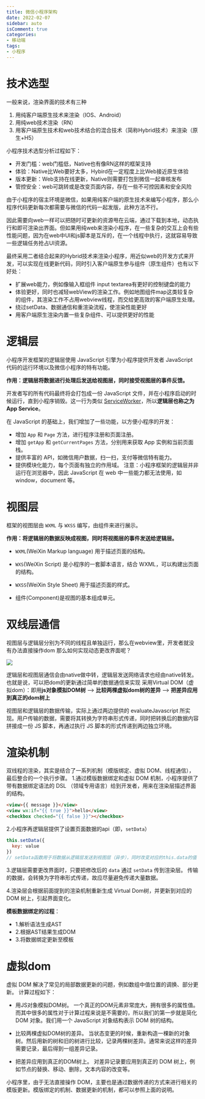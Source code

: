 ```yaml
---
title: 微信小程序架构
date: 2022-02-07
sidebar: auto
isComment: true
categories:
- 移动端
tags:
- 小程序
---
```


# 技术选型
一般来说，渲染界面的技术有三种
1. 用纯客户端原生技术来渲染（IOS、Android）
2. 用纯web技术渲染（RN）
3. 用客户端原生技术和web技术结合的混合技术（简称Hybrid技术）来渲染（原生+H5）

小程序技术选型分析过程如下：
+ 开发门槛：web门槛低，Native也有像RN这样的框架支持
+ 体验：Native比Web要好太多，Hybird在一定程度上比Web接近原生体验
+ 版本更新：Web支持在线更新，Native则需要打包到微信一起审核发布
+ 管控安全：web可跳转或是改变页面内容，存在一些不可控因素和安全风险

由于小程序的宿主环境是微信，如果用纯客户端的原生技术来编写小程序，那么小程序代码更新每次都需要与微信的代码一起发版，此种方法不行。

因此需要向web一样可以把随时可更新的资源甩在云端，通过下载到本地，动态执行和即可渲染出界面。但如果用纯web来渲染小程序，在一些复杂的交互上会有些性能问题，因为在web中UI和js脚本是互斥的，在一个线程中执行，这就容易导致一些逻辑任务抢占UI资源。

最终采用二者结合起来的Hybrid技术来渲染小程序，用近似web的开发方式来开发，可以实现在线更新代码，同时引入客户端原生参与组件（原生组件）也有以下好处：

+ 扩展web能力，例如像输入框组件 input textarea有更好的控制键盘的能力
+ 体验更好，同时也减轻webView的渲染工作。例如地图组件map这类较复杂的组件，其渲染工作不占用webview线程，而交给更高效的客户端原生处理。
+ 绕过setData、数据通信和重渲染流程，使渲染性能更好
+ 用客户端原生渲染内置一些复杂组件、可以提供更好的性能

# 逻辑层
小程序开发框架的逻辑层使用 JavaScript 引擎为小程序提供开发者 JavaScript 代码的运行环境以及微信小程序的特有功能。

**作用：逻辑层将数据进行处理后发送给视图层，同时接受视图层的事件反馈。**

开发者写的所有代码最终将会打包成一份 JavaScript 文件，并在小程序启动的时候运行，直到小程序销毁。这一行为类似 [ServiceWorker](https://developer.mozilla.org/zh-CN/docs/Web/API/Service_Worker_API)，所以**逻辑层也称之为 App Service**。

在 JavaScript 的基础上，我们增加了一些功能，以方便小程序的开发：

+ 增加 `App` 和 `Page` 方法，进行程序注册和页面注册。
+ 增加 `getApp` 和 `getCurrentPages` 方法，分别用来获取 App 实例和当前页面栈。
+ 提供丰富的 API，如微信用户数据，扫一扫，支付等微信特有能力。
+ 提供模块化能力，每个页面有独立的作用域。
  注意：小程序框架的逻辑层并非运行在浏览器中，因此 JavaScript 在 web 中一些能力都无法使用，如 window，document 等。

# 视图层
框架的视图层由 `WXML` 与 `WXSS` 编写，由组件来进行展示。

**作用：将逻辑层的数据反映成视图，同时将视图层的事件发送给逻辑层。**

+ `WXML`(WeiXin Markup language) 用于描述页面的结构。

+ `WXS`(WeiXin Script) 是小程序的一套脚本语言，结合 WXML，可以构建出页面的结构。

+ `WXSS`(WeiXin Style Sheet) 用于描述页面的样式。

+ 组件(Component)是视图的基本组成单元。

# 双线层通信
视图层与逻辑层分别为不同的线程且单独运行，那么在webview里，开发者就没有办法直接操作dom
那么如何实现动态更改界面呢？

![](https://res.wx.qq.com/wxdoc/dist/assets/img/4-1.ad156d1c.png)

逻辑层和视图层通信会由native做中转，逻辑层发送网络请求也经由native转发。也就是说，可以把dom的更新通过简单的数据通信来实现
采用Virtual DOM（虚拟dom）：即用**js对象模拟DOM树** --> **比较两棵虚拟dom树的差异** --> **把差异应用到真正的dom树上**

视图层和逻辑层的数据传输，实际上通过两边提供的 evaluateJavascript 所实现。用户传输的数据，需要将其转换为字符串形式传递，同时把转换后的数据内容拼接成一份 JS 脚本，再通过执行 JS 脚本的形式传递到两边独立环境。

# 渲染机制
双线程的渲染，其实是结合了一系列机制（模版绑定、虚拟 DOM、线程通信），最后整合的一个执行步骤。
1.通过模版数据绑定和虚拟 DOM 机制，小程序提供了带有数据绑定语法的 DSL （领域专用语言）给到开发者，用来在渲染层描述界面的结构。
```html
<view>{{ message }}</view>
<view wx:if="{{ true }}">hello</view>
<checkbox checked="{{ false }}"></checkbox>
```
2.小程序再逻辑层提供了设置页面数据的api（即，`setData`）
```js
this.setData({
  key: value
})
// setData函数用于将数据从逻辑层发送到视图层（异步），同时改变对应的this.data的值（同步）。
```
3.逻辑层需要更改界面时，只要把修改后的 `data` 通过 `setData` 传到渲染层。
传输的数据，会转换为字符串形式传递，故应尽量避免传递大量数据。

4.渲染层会根据前面提到的渲染机制重新生成 Virtual Dom树，并更新到对应的 DOM 树上，引起界面变化。

**模板数据绑定的过程**：
+ 1.解析语法生成AST
+ 2.根据AST结果生成DOM
+ 3.将数据绑定更新至模板

# 虚拟dom
虚拟 DOM 解决了常见的局部数据更新的问题，例如数组中值位置的调换、部分更新。
计算过程如下：

+ 用JS对象模拟DOM树。
  一个真正的DOM元素非常庞大，拥有很多的属性值。而其中很多的属性对于计算过程来说是不需要的，所以我们的第一步就是简化 DOM 对象。我们用一个 JavaScript 对象结构表示 DOM 树的结构。

+ 比较两棵虚拟DOM树的差异。
  当状态变更的时候，重新构造一棵新的对象树。然后用新的树和旧的树进行比较，记录两棵树差异。通常来说这样的差异需要记录，最后得到一组差异记录。

+ 把差异应用到真正的DOM树上。
  对差异记录要应用到真正的 DOM 树上，例如节点的替换、移动、删除，文本内容的改变等。

小程序里，由于无法直接操作 DOM，主要也是通过数据传递的方式来进行相关的模版更新。模版绑定的机制、数据更新的机制，都可以参照上面的说明。
